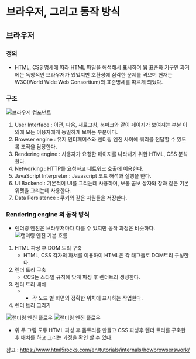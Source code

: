 # 브라우저, 그리고 동작 방식
## 브라우저
### 정의
- HTML, CSS 명세에 따라 HTML 파일을 해석해서 표시하며 웹 표준화 기구인 과거에는 독창적인 브라우저가 있었지만 호환성에 심각한 문제를 겪으며 현재는 W3C(World Wide Web Consortium)의 표준명세를 따르게 되었다.


### 구조
![브라우저 컴포넌트](https://www.html5rocks.com/en/tutorials/internals/howbrowserswork/layers.png)

1. User Interface : 이전, 다음, 새로고침, 북마크와 같이 페이지가 보여지는 부분 이외에 모든 이용자에게 동일하게 보이는 부분이다.
2. Browser engine : 유저 인터페이스와 렌더링 엔진 사이에 쿼리를 전달할 수 있도록 조작을 담당한다.
3. Rendering engine : 사용자가 요청한 페이지를 나타내기 위한 HTML, CSS 분석한다.
4. Networking : HTTP를 요청하고 네트워크 호출에 이용한다.
5. JavaScript Interpreter : Javascript 코드 해석과 실행을 한다.
6. UI Backend : 기본적이 UI를 그리는데 사용하며, 보통 콤보 상자와 창과 같은 기본 위젯을 그리는데 사용한다.
7. Data Persistence : 쿠키와 같은 자원들을 저장한다.

### Rendering engine 의 동작 방식
- 렌더링 엔진은 브라우저마다 다를 수 있지만 동작 과정은 비슷하다.
![랜더링 엔진 기본 흐름](https://www.html5rocks.com/en/tutorials/internals/howbrowserswork/flow.png)
1. HTML 파싱 후 DOM 트리 구축
   -  HTML, CSS 각자의 파서를 이용하여 HTML은 각 태그들로 DOM트리 구성한다.
2. 렌더 트리 구축
   -  CCS는 스타일 규칙에 맞게 파싱 후 렌더트리 생성한다.
3. 렌더 트리 배치
   - - 각 노드 별 화면의 정확한 위치에 표시하는 작업한다.
4. 렌더 트리 그리기

![랜더링 엔진 플로우](https://www.html5rocks.com/en/tutorials/internals/howbrowserswork/webkitflow.png)
![랜더링 엔진 플로우](https://img1.daumcdn.net/thumb/R1280x0/?scode=mtistory2&fname=https%3A%2F%2Fblog.kakaocdn.net%2Fdn%2FcLUQZs%2Fbtq0fkqwXxw%2FysRkZEkWwgR9RJRWxoBUNK%2Fimg.png)

- 위 두 그림 모두 HTML 파싱 후 돔트리를 만들고 CSS 파싱후 렌더 트리를 구축한 후 배치를 하고 그리는 과정을 확인 할 수 있다.

참고 : https://www.html5rocks.com/en/tutorials/internals/howbrowserswork/